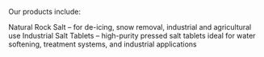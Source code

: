 Our products include:

Natural Rock Salt – for de-icing, snow removal, industrial and agricultural use
Industrial Salt Tablets – high-purity pressed salt tablets ideal for water softening, treatment systems, and industrial applications